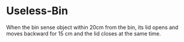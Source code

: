 # Useless-Bin
When the bin sense object within 20cm from the bin, its lid opens and moves backward for 15 cm and the lid closes at the same time.
